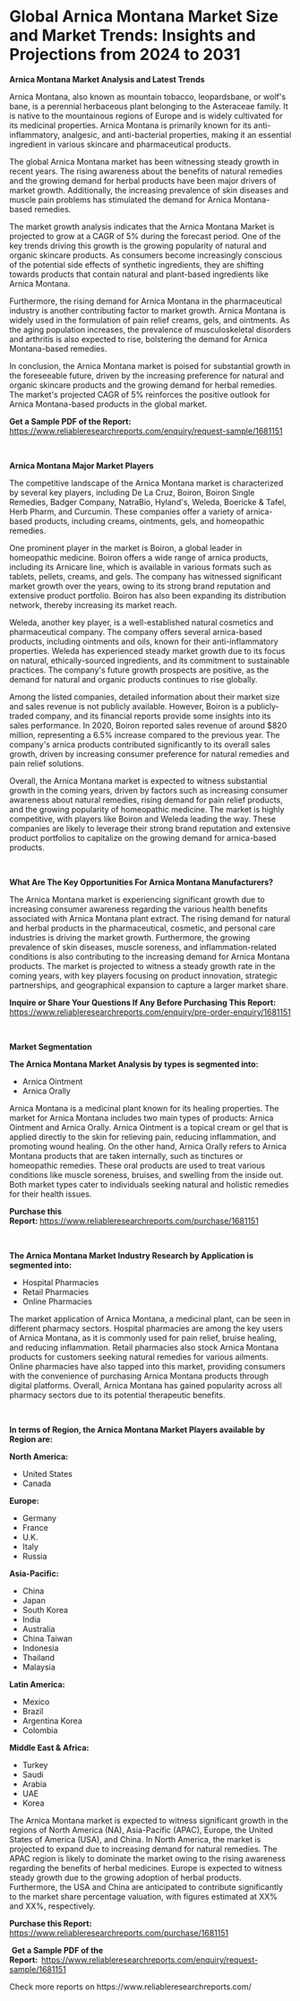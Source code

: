 <p><h1>Global Arnica Montana Market Size and Market Trends: Insights and Projections from 2024 to 2031</h1></p><p><strong>Arnica Montana Market Analysis and Latest Trends</strong></p>
<p><p>Arnica Montana, also known as mountain tobacco, leopardsbane, or wolf's bane, is a perennial herbaceous plant belonging to the Asteraceae family. It is native to the mountainous regions of Europe and is widely cultivated for its medicinal properties. Arnica Montana is primarily known for its anti-inflammatory, analgesic, and anti-bacterial properties, making it an essential ingredient in various skincare and pharmaceutical products.</p><p>The global Arnica Montana market has been witnessing steady growth in recent years. The rising awareness about the benefits of natural remedies and the growing demand for herbal products have been major drivers of market growth. Additionally, the increasing prevalence of skin diseases and muscle pain problems has stimulated the demand for Arnica Montana-based remedies.</p><p>The market growth analysis indicates that the Arnica Montana Market is projected to grow at a CAGR of 5% during the forecast period. One of the key trends driving this growth is the growing popularity of natural and organic skincare products. As consumers become increasingly conscious of the potential side effects of synthetic ingredients, they are shifting towards products that contain natural and plant-based ingredients like Arnica Montana.</p><p>Furthermore, the rising demand for Arnica Montana in the pharmaceutical industry is another contributing factor to market growth. Arnica Montana is widely used in the formulation of pain relief creams, gels, and ointments. As the aging population increases, the prevalence of musculoskeletal disorders and arthritis is also expected to rise, bolstering the demand for Arnica Montana-based remedies.</p><p>In conclusion, the Arnica Montana market is poised for substantial growth in the foreseeable future, driven by the increasing preference for natural and organic skincare products and the growing demand for herbal remedies. The market's projected CAGR of 5% reinforces the positive outlook for Arnica Montana-based products in the global market.</p></p>
<p><strong>Get a Sample PDF of the Report:&nbsp;</strong> <a href="https://www.reliableresearchreports.com/enquiry/request-sample/1681151">https://www.reliableresearchreports.com/enquiry/request-sample/1681151</a></p>
<p>&nbsp;</p>
<p><strong>Arnica Montana Major Market Players</strong></p>
<p><p>The competitive landscape of the Arnica Montana market is characterized by several key players, including De La Cruz, Boiron, Boiron Single Remedies, Badger Company, NatraBio, Hyland's, Weleda, Boericke & Tafel, Herb Pharm, and Curcumin. These companies offer a variety of arnica-based products, including creams, ointments, gels, and homeopathic remedies.</p><p>One prominent player in the market is Boiron, a global leader in homeopathic medicine. Boiron offers a wide range of arnica products, including its Arnicare line, which is available in various formats such as tablets, pellets, creams, and gels. The company has witnessed significant market growth over the years, owing to its strong brand reputation and extensive product portfolio. Boiron has also been expanding its distribution network, thereby increasing its market reach. </p><p>Weleda, another key player, is a well-established natural cosmetics and pharmaceutical company. The company offers several arnica-based products, including ointments and oils, known for their anti-inflammatory properties. Weleda has experienced steady market growth due to its focus on natural, ethically-sourced ingredients, and its commitment to sustainable practices. The company's future growth prospects are positive, as the demand for natural and organic products continues to rise globally. </p><p>Among the listed companies, detailed information about their market size and sales revenue is not publicly available. However, Boiron is a publicly-traded company, and its financial reports provide some insights into its sales performance. In 2020, Boiron reported sales revenue of around $820 million, representing a 6.5% increase compared to the previous year. The company's arnica products contributed significantly to its overall sales growth, driven by increasing consumer preference for natural remedies and pain relief solutions. </p><p>Overall, the Arnica Montana market is expected to witness substantial growth in the coming years, driven by factors such as increasing consumer awareness about natural remedies, rising demand for pain relief products, and the growing popularity of homeopathic medicine. The market is highly competitive, with players like Boiron and Weleda leading the way. These companies are likely to leverage their strong brand reputation and extensive product portfolios to capitalize on the growing demand for arnica-based products.</p></p>
<p>&nbsp;</p>
<p><strong>What Are The Key Opportunities For Arnica Montana Manufacturers?</strong></p>
<p><p>The Arnica Montana market is experiencing significant growth due to increasing consumer awareness regarding the various health benefits associated with Arnica Montana plant extract. The rising demand for natural and herbal products in the pharmaceutical, cosmetic, and personal care industries is driving the market growth. Furthermore, the growing prevalence of skin diseases, muscle soreness, and inflammation-related conditions is also contributing to the increasing demand for Arnica Montana products. The market is projected to witness a steady growth rate in the coming years, with key players focusing on product innovation, strategic partnerships, and geographical expansion to capture a larger market share.</p></p>
<p><strong>Inquire or Share Your Questions If Any Before Purchasing This Report:</strong> <a href="https://www.reliableresearchreports.com/enquiry/pre-order-enquiry/1681151">https://www.reliableresearchreports.com/enquiry/pre-order-enquiry/1681151</a></p>
<p>&nbsp;</p>
<p><strong>Market Segmentation</strong></p>
<p><strong>The Arnica Montana Market Analysis by types is segmented into:</strong></p>
<p><ul><li>Arnica Ointment</li><li>Arnica Orally</li></ul></p>
<p><p>Arnica Montana is a medicinal plant known for its healing properties. The market for Arnica Montana includes two main types of products: Arnica Ointment and Arnica Orally. Arnica Ointment is a topical cream or gel that is applied directly to the skin for relieving pain, reducing inflammation, and promoting wound healing. On the other hand, Arnica Orally refers to Arnica Montana products that are taken internally, such as tinctures or homeopathic remedies. These oral products are used to treat various conditions like muscle soreness, bruises, and swelling from the inside out. Both market types cater to individuals seeking natural and holistic remedies for their health issues.</p></p>
<p><strong>Purchase this Report:&nbsp;</strong><a href="https://www.reliableresearchreports.com/purchase/1681151">https://www.reliableresearchreports.com/purchase/1681151</a></p>
<p>&nbsp;</p>
<p><strong>The Arnica Montana Market Industry Research by Application is segmented into:</strong></p>
<p><ul><li>Hospital Pharmacies</li><li>Retail Pharmacies</li><li>Online Pharmacies</li></ul></p>
<p><p>The market application of Arnica Montana, a medicinal plant, can be seen in different pharmacy sectors. Hospital pharmacies are among the key users of Arnica Montana, as it is commonly used for pain relief, bruise healing, and reducing inflammation. Retail pharmacies also stock Arnica Montana products for customers seeking natural remedies for various ailments. Online pharmacies have also tapped into this market, providing consumers with the convenience of purchasing Arnica Montana products through digital platforms. Overall, Arnica Montana has gained popularity across all pharmacy sectors due to its potential therapeutic benefits.</p></p>
<p>&nbsp;</p>
<p><strong>In terms of Region, the Arnica Montana Market Players available by Region are:</strong></p>
<p>
    <p> <strong> North America: </strong>
        <ul>
            <li>United States</li>
            <li>Canada</li>
        </ul>
        </p> 
    <p> <strong> Europe: </strong>
        <ul>
            <li>Germany</li>
            <li>France</li>
            <li>U.K.</li>
            <li>Italy</li>
            <li>Russia</li>
        </ul>
        </p> 
    <p> <strong> Asia-Pacific: </strong>
        <ul>
            <li>China</li>
            <li>Japan</li>
            <li>South Korea</li>
            <li>India</li>
            <li>Australia</li>
            <li>China Taiwan</li>
            <li>Indonesia</li>
            <li>Thailand</li>
            <li>Malaysia</li>
        </ul>
        </p> 
    <p> <strong> Latin America: </strong>
        <ul>
            <li>Mexico</li>
            <li>Brazil</li>
            <li>Argentina Korea</li>
            <li>Colombia</li>
        </ul>
        </p> 
    <p> <strong> Middle East & Africa: </strong>
        <ul>
            <li>Turkey</li>
            <li>Saudi</li>
            <li>Arabia</li>
            <li>UAE</li>
            <li>Korea</li>
        </ul>
    </p>
    </p>
<p><p>The Arnica Montana market is expected to witness significant growth in the regions of North America (NA), Asia-Pacific (APAC), Europe, the United States of America (USA), and China. In North America, the market is projected to expand due to increasing demand for natural remedies. The APAC region is likely to dominate the market owing to the rising awareness regarding the benefits of herbal medicines. Europe is expected to witness steady growth due to the growing adoption of herbal products. Furthermore, the USA and China are anticipated to contribute significantly to the market share percentage valuation, with figures estimated at XX% and XX%, respectively.</p></p>
<p><strong>Purchase this Report: </strong><a href="https://www.reliableresearchreports.com/purchase/1681151">https://www.reliableresearchreports.com/purchase/1681151</a></p>
<p>&nbsp;<strong>Get a Sample PDF of the Report:&nbsp;&nbsp;</strong><a href="https://www.reliableresearchreports.com/enquiry/request-sample/1681151">https://www.reliableresearchreports.com/enquiry/request-sample/1681151</a></p>
<p><strong></strong></p>
<p>Check more reports on https://www.reliableresearchreports.com/</p>